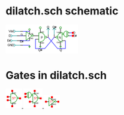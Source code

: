 # dilatch.sch schematic
![dilatch.sch](dilatch.png)
# Gates in dilatch.sch
[ ![nand.sym](../sym/nand.png) ](nand.html)
[ ![nand1or.sym](../sym/nand1or.png) ](nand1or.html)
[ ![not.sym](../sym/not.png) ](not.html)
